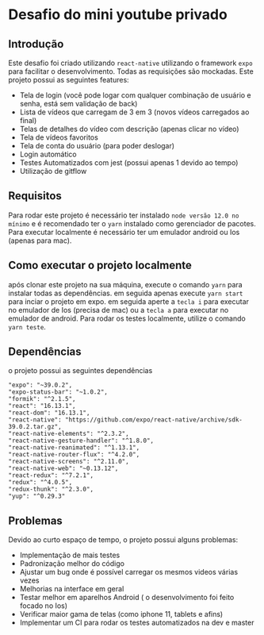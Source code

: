 # Desafio do mini youtube privado

## Introdução
Este desafio foi criado utilizando ``react-native`` utilizando o framework ``expo`` para facilitar o desenvolvimento. Todas as requisições são mockadas. Este projeto possui as seguintes features: 
- Tela de login (você pode logar com qualquer combinação de usuário e senha, está sem validação de back)
- Lista de vídeos que carregam de 3 em 3 (novos vídeos carregados ao final)
- Telas de detalhes do vídeo com descrição (apenas clicar no vídeo)
- Tela de vídeos favoritos
- Tela de conta do usuário (para poder deslogar)
- Login automático
- Testes Automatizados com jest (possui apenas 1 devido ao tempo)
- Utilização de gitflow

## Requisitos 

Para rodar este projeto é necessário ter instalado ``node versão 12.0 no mínimo`` e é recomendado ter o ``yarn`` instalado como gerenciador de pacotes. Para executar localmente é necessário ter um emulador android ou Ios (apenas para mac).

## Como executar o projeto localmente
após clonar este projeto na sua máquina, execute o comando ``yarn`` para instalar todas as dependências. em seguida apenas execute ``yarn start`` para inciar o projeto em expo. em seguida aperte a ``tecla i`` para executar no emulador de Ios (precisa de mac) ou a ``tecla a`` para executar no emulador de android. Para rodar os testes localmente, utilize o comando ``yarn teste``.


## Dependências

o projeto possui as seguintes dependências

```
"expo": "~39.0.2",
"expo-status-bar": "~1.0.2",
"formik": "^2.1.5",
"react": "16.13.1",
"react-dom": "16.13.1",
"react-native": "https://github.com/expo/react-native/archive/sdk-39.0.2.tar.gz",
"react-native-elements": "^2.3.2",
"react-native-gesture-handler": "^1.8.0",
"react-native-reanimated": "^1.13.1",
"react-native-router-flux": "^4.2.0",
"react-native-screens": "^2.11.0",
"react-native-web": "~0.13.12",
"react-redux": "^7.2.1",
"redux": "^4.0.5",
"redux-thunk": "^2.3.0",
"yup": "^0.29.3"
```

## Problemas
Devido ao curto espaço de tempo, o projeto possui alguns problemas:
- Implementação de mais testes
- Padronização melhor do código
- Ajustar um bug onde é possível carregar os mesmos videos várias vezes
- Melhorias na interface em geral
- Testar melhor em aparelhos Android ( o desenvolvimento foi feito focado no Ios)
- Verificar maior gama de telas (como iphone 11, tablets e afins)
- Implementar um CI para rodar os testes automatizados na dev e master
